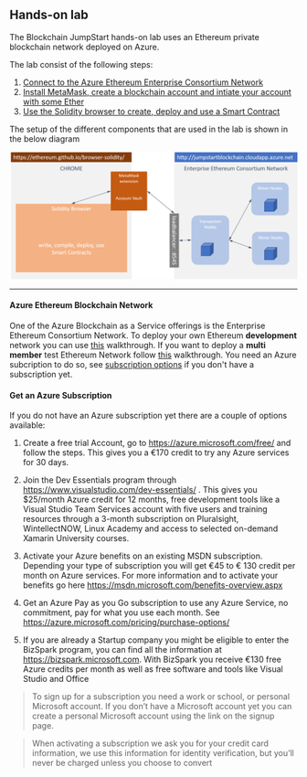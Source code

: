 ## Hands-on lab

The Blockchain JumpStart hands-on lab uses an Ethereum private blockchain network deployed on Azure. 

The lab consist of the following steps:
1. [Connect to the Azure Ethereum Enterprise Consortium Network](Azure%20Ethereum%20Network/README.md)
2. [Install MetaMask, create a blockchain account and intiate your account with some Ether](MetaMask%20and%20Accounts/README.md)
3. [Use the Solidity browser to create, deploy and use a Smart Contract](SmartContracts%20with%20Solidity%20Browser/README.md)

The setup of the different components that are used in the lab is shown in the below diagram

![](Images/lab%20setup.png)

---

#### Azure Ethereum Blockchain Network
One of the Azure Blockchain as a Service offerings is the Enterprise Ethereum Consortium Network. To deploy your own Ethereum __development__ network you can use [this](https://azuremarketplace.microsoft.com/en-us/marketplace/apps/microsoft-azure-blockchain.azure-blockchain-service) walkthrough. If you want to deploy a __multi member__ test Ethereum Network follow [this](https://azure.microsoft.com/en-us/blog/multi-member-consortium-blockchain-networks-on-azure/) walkthrough.
You need an Azure subcription to do so, see [subscription options](#subscription) if you don't have a subscription yet.

#### <a name="subscription"></a>Get an Azure Subscription

If you do not have an Azure subscription yet there are a couple of options available: 

1. Create a free trial Account, go to https://azure.microsoft.com/free/ and follow the steps. This gives you a €170 credit to try any Azure services for 30 days. 

2. Join the Dev Essentials program through https://www.visualstudio.com/dev-essentials/ . This gives you $25/month Azure credit for 12 months, free development tools like a Visual Studio Team Services account with five users and training resources through a 3-month subscription on Pluralsight, WintellectNOW, Linux Academy and access to selected on-demand Xamarin University courses.

3. Activate your Azure benefits on an existing MSDN subscription. Depending your type of subscription you will get €45 to € 130 credit per month on Azure services. For more information and to activate your benefits go here https://msdn.microsoft.com/benefits-overview.aspx 

4. Get an Azure Pay as you Go subscription to use any Azure Service, no commitment, pay for what you use each month. See https://azure.microsoft.com/pricing/purchase-options/

5. If you are already a Startup company you might be eligible to enter the BizSpark program, you can find all the information at https://bizspark.microsoft.com. With BizSpark you receive €130 free Azure credits per month as well as free software and tools like Visual Studio and Office

>To sign up for a subscription you need a work or school, or personal Microsoft account. If you don’t have a Microsoft account yet you can create a personal Microsoft account using the link on the signup page. 

>When activating a subscription we ask you for your credit card information, we use this information for identity verification, but you’ll never be charged unless you choose to convert 
